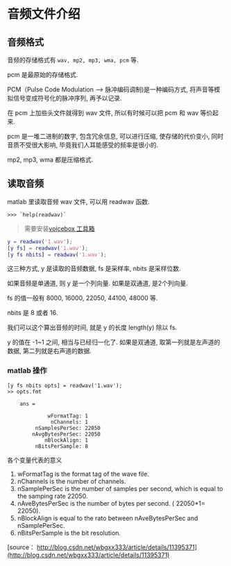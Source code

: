 # 音频文件介绍

## 音频格式

音频的存储格式有 `wav, mp2, mp3, wma, pcm` 等.

pcm 是最原始的存储格式.

PCM（Pulse Code Modulation --> 脉冲编码调制)是一种编码方式, 将声音等模拟信号变成符号化的脉冲序列, 再予以记录.

在 pcm 上加些头文件就得到 wav 文件, 所以有时候可以把 pcm 和 wav 等价起来.

pcm 是一堆二进制的数字, 包含冗余信息, 可以进行压缩, 使存储的代价变小, 同时音质不受很大影响, 毕竟我们人耳能感受的频率是很小的.

mp2, mp3, wma 都是压缩格式.

## 读取音频

matlab 里读取音频 wav 文件, 可以用 readwav 函数.

    >>> `help(readwav)`

> 需要安装[voicebox 工具箱](https://github.com/luanxxys/env/blob/master/voicebox.md)

```matlab
y = readwav('1.wav');
[y fs] = readwav('1.wav');
[y fs nbits] = readwav('1.wav');
```

这三种方式, y 是读取的音频数据, fs 是采样率, nbits 是采样位数.

如果音频是单通道, 则 y 是一个列向量. 如果是双通道, 是2个列向量.

fs 的值一般有 8000, 16000, 22050, 44100, 48000 等.

nbits 是 8 或者 16.

我们可以这个算出音频的时间, 就是 y 的长度 length(y) 除以 fs.

y 的值在 -1~1 之间, 相当与已经归一化了. 如果是双通道, 取第一列就是左声道的数据, 第二列就是右声道的数据.

### matlab 操作

    [y fs nbits opts] = readwav('1.wav');
    >> opts.fmt

        ans =

                 wFormatTag: 1
                  nChannels: 1
             nSamplesPerSec: 22050
            nAvgBytesPerSec: 22050
                nBlockAlign: 1
             nBitsPerSample: 8

各个变量代表的意义

1. wFormatTag is the format tag of the wave file.
1. nChannels is the number of channels.
1. nSamplePerSec is the number of samples per second, which is equal to the samping rate 22050.
1. nAveBytesPerSec is the number of bytes per second. ( 22050*1= 22050).
1. nBlockAlign is equal to the rato between nAveBytesPerSec and nSamplePerSec.
1. nBitsPerSample is the bit resolution.

[source： http://blog.csdn.net/wbgxx333/article/details/11395371](http://blog.csdn.net/wbgxx333/article/details/11395371)
